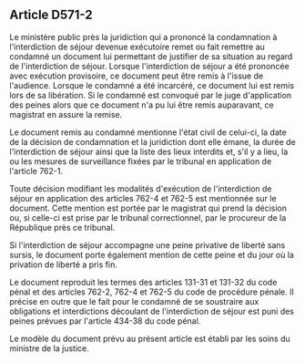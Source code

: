 Article D571-2
----
Le ministère public près la juridiction qui a prononcé la condamnation à
l'interdiction de séjour devenue exécutoire remet ou fait remettre au condamné
un document lui permettant de justifier de sa situation au regard de
l'interdiction de séjour. Lorsque l'interdiction de séjour a été prononcée avec
exécution provisoire, ce document peut être remis à l'issue de l'audience.
Lorsque le condamné a été incarcéré, ce document lui est remis lors de sa
libération. Si le condamné est convoqué par le juge d'application des peines
alors que ce document n'a pu lui être remis auparavant, ce magistrat en assure
la remise.

Le document remis au condamné mentionne l'état civil de celui-ci, la date de la
décision de condamnation et la juridiction dont elle émane, la durée de
l'interdiction de séjour ainsi que la liste des lieux interdits et, s'il y a
lieu, la ou les mesures de surveillance fixées par le tribunal en application de
l'article 762-1.

Toute décision modifiant les modalités d'exécution de l'interdiction de séjour
en application des articles 762-4 et 762-5 est mentionnée sur le document. Cette
mention est portée par le magistrat qui prend la décision ou, si celle-ci est
prise par le tribunal correctionnel, par le procureur de la République près ce
tribunal.

Si l'interdiction de séjour accompagne une peine privative de liberté sans
sursis, le document porte également mention de cette peine et du jour où la
privation de liberté a pris fin.

Le document reproduit les termes des articles 131-31 et 131-32 du code pénal et
des articles 762-2, 762-4 et 762-5 du code de procédure pénale. Il précise en
outre que le fait pour le condamné de se soustraire aux obligations et
interdictions découlant de l'interdiction de séjour est puni des peines prévues
par l'article 434-38 du code pénal.

Le modèle du document prévu au présent article est établi par les soins du
ministre de la justice.
